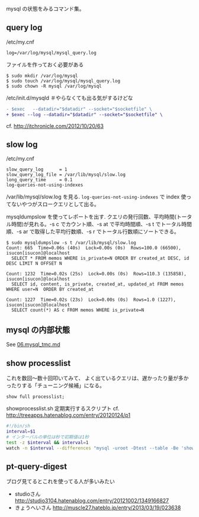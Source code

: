 mysql の状態をみるコマンド集。

## query log

/etc/my.cnf

```
log=/var/log/mysql/mysql_query.log
```

ファイルを作っておく必要がある

```
$ sudo mkdir /var/log/mysql
$ sudo touch /var/log/mysql/mysql_query.log
$ sudo chown -R mysql /var/log/mysql
```

/etc/init.d/mysqld ＃やらなくても出る気がするけどな

```diff
- $exec   --datadir="$datadir" --socket="$socketfile" \
+ $exec --log --datadir="$datadir" --socket="$socketfile" \
```

cf. http://itchronicle.com/2012/10/20/63

## slow log

/etc/my.cnf

```
slow_query_log      = 1
slow_query_log_file = /var/lib/mysql/slow.log
long_query_time     = 0.1
log-queries-not-using-indexes
```

/var/lib/mysql/slow.log を見る. `log-queries-not-using-indexes` で index 使ってないやつがスロークエリとして出る。

mysqldumpslow を使ってレポートを出す. クエリの発行回数、平均時間(トータル時間)が見れる。-s c でカウント順、-s at で平均時間順、-s t でトータル時間順、-s ar で取得した平均行数順、-s r でトータル行数順にソートできる。

```
$ sudo mysqldumpslow -s t /var/lib/mysql/slow.log
Count: 665  Time=0.06s (40s)  Lock=0.00s (0s)  Rows=100.0 (66500), isucon[isucon]@localhost
  SELECT * FROM memos WHERE is_private=N ORDER BY created_at DESC, id DESC LIMIT N OFFSET N

Count: 1232  Time=0.02s (25s)  Lock=0.00s (0s)  Rows=110.3 (135858), isucon[isucon]@localhost
  SELECT id, content, is_private, created_at, updated_at FROM memos WHERE user=N  ORDER BY created_at

Count: 1227  Time=0.02s (23s)  Lock=0.00s (0s)  Rows=1.0 (1227), isucon[isucon]@localhost
  SELECT count(*) AS c FROM memos WHERE is_private=N
```


## mysql の内部状態

See [06.mysql_tmc.md](06.mysql_tmc.md)

## show processlist
これを数回～数十回叩いてみて、 よく出ているクエリは、遅かったり量が多かったりする「チューニング候補」になる。

```
show full processlist;
```

showprocesslist.sh 定期実行するスクリプト cf. http://treeapps.hatenablog.com/entry/20120124/p1

```bash
#!/bin/sh
interval=$1
# インターバルの単位は秒で初期値は1秒
test -z $interval && interval=1
watch -n $interval --differences "mysql -uroot -Dtest --table -Be 'show processlist;'"
```

## pt-query-digest

ブログ見てるとこれを使ってる人が多いみたい

- studioさん http://studio3104.hatenablog.com/entry/20121002/1349166827
- きょうへいさん http://muscle27.hateblo.jp/entry/2013/03/19/023638
